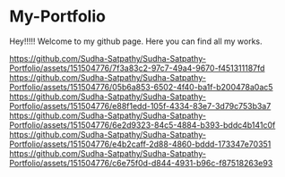 # My-Portfolio

Hey!!!!! Welcome to my github page.
Here you can find all my works.

https://github.com/Sudha-Satpathy/Sudha-Satpathy-Portfolio/assets/151504776/7f3a83c2-97c7-49a4-9670-f451311187fd
https://github.com/Sudha-Satpathy/Sudha-Satpathy-Portfolio/assets/151504776/05b6a853-6502-4f40-ba1f-b200478a0ac5
https://github.com/Sudha-Satpathy/Sudha-Satpathy-Portfolio/assets/151504776/e88f1edd-105f-4334-83e7-3d79c753b3a7
https://github.com/Sudha-Satpathy/Sudha-Satpathy-Portfolio/assets/151504776/6e2d9323-84c5-4884-b393-bddc4b141c0f
https://github.com/Sudha-Satpathy/Sudha-Satpathy-Portfolio/assets/151504776/e4b2caff-2d88-4860-bddd-173347e70351
https://github.com/Sudha-Satpathy/Sudha-Satpathy-Portfolio/assets/151504776/c6e75f0d-d844-4931-b96c-f87518263e93

